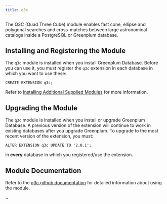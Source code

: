 ```yaml
---
title: q3c 
---
```


The Q3C (Quad Three Cube) module enables fast cone, ellipse and polygonal searches and cross-matches between large astronomical catalogs inside a PostgreSQL or Greenplum database.

## <a id="topic_reg"></a>Installing and Registering the Module

The `q3c` module is installed when you install Greenplum Database. Before you can use it, you must register the `q3c` extension in each database in which you want to use these:

```
CREATE EXTENSION q3c;
```

Refer to [Installing Additional Supplied Modules](../../../install_guide/install_modules.html) for more information.

## <a id="topic_upgrading"></a>Upgrading the Module

The `q3c` module is installed when you install or upgrade Greenplum Database. A previous version of the extension will continue to work in existing databases after you upgrade Greenplum. To upgrade to the most recent version of the extension, you must:

```
ALTER EXTENSION q3c UPDATE TO '2.0.1';
```

in **every** database in which you registered/use the extension.

## <a id="topic_info"></a>Module Documentation

Refer to the [q3c github documentation](https://github.com/segasai/q3c/blob/master/README.md) for detailed information about using the module.

~                        


